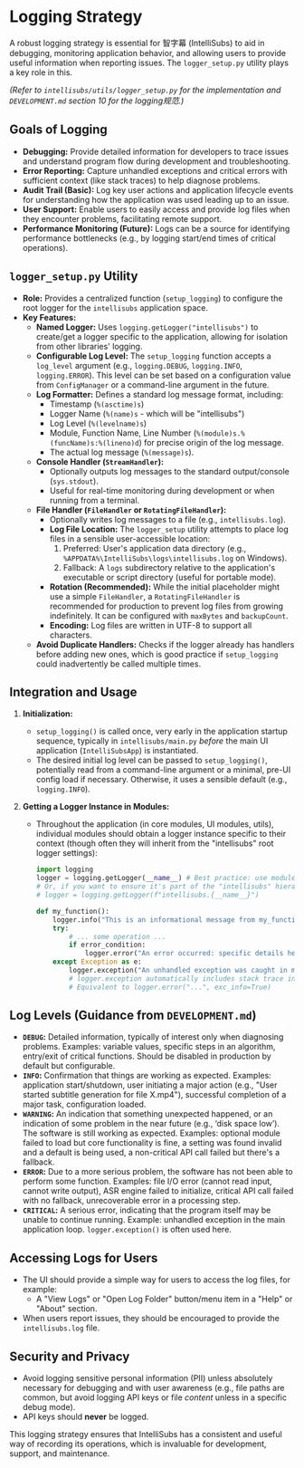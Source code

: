 # Logging Strategy

A robust logging strategy is essential for 智字幕 (IntelliSubs) to aid in debugging, monitoring application behavior, and allowing users to provide useful information when reporting issues. The `logger_setup.py` utility plays a key role in this.

*(Refer to `intellisubs/utils/logger_setup.py` for the implementation and `DEVELOPMENT.md` section 10 for the logging规范.)*

## Goals of Logging

*   **Debugging:** Provide detailed information for developers to trace issues and understand program flow during development and troubleshooting.
*   **Error Reporting:** Capture unhandled exceptions and critical errors with sufficient context (like stack traces) to help diagnose problems.
*   **Audit Trail (Basic):** Log key user actions and application lifecycle events for understanding how the application was used leading up to an issue.
*   **User Support:** Enable users to easily access and provide log files when they encounter problems, facilitating remote support.
*   **Performance Monitoring (Future):** Logs can be a source for identifying performance bottlenecks (e.g., by logging start/end times of critical operations).

## `logger_setup.py` Utility

*   **Role:** Provides a centralized function (`setup_logging`) to configure the root logger for the `intellisubs` application space.
*   **Key Features:**
    *   **Named Logger:** Uses `logging.getLogger("intellisubs")` to create/get a logger specific to the application, allowing for isolation from other libraries' logging.
    *   **Configurable Log Level:** The `setup_logging` function accepts a `log_level` argument (e.g., `logging.DEBUG`, `logging.INFO`, `logging.ERROR`). This level can be set based on a configuration value from `ConfigManager` or a command-line argument in the future.
    *   **Log Formatter:** Defines a standard log message format, including:
        *   Timestamp (`%(asctime)s`)
        *   Logger Name (`%(name)s` - which will be "intellisubs")
        *   Log Level (`%(levelname)s`)
        *   Module, Function Name, Line Number (`%(module)s.%(funcName)s:%(lineno)d`) for precise origin of the log message.
        *   The actual log message (`%(message)s`).
    *   **Console Handler (`StreamHandler`):**
        *   Optionally outputs log messages to the standard output/console (`sys.stdout`).
        *   Useful for real-time monitoring during development or when running from a terminal.
    *   **File Handler (`FileHandler` or `RotatingFileHandler`):**
        *   Optionally writes log messages to a file (e.g., `intellisubs.log`).
        *   **Log File Location:** The `logger_setup` utility attempts to place log files in a sensible user-accessible location:
            1.  Preferred: User's application data directory (e.g., `%APPDATA%\IntelliSubs\logs\intellisubs.log` on Windows).
            2.  Fallback: A `logs` subdirectory relative to the application's executable or script directory (useful for portable mode).
        *   **Rotation (Recommended):** While the initial placeholder might use a simple `FileHandler`, a `RotatingFileHandler` is recommended for production to prevent log files from growing indefinitely. It can be configured with `maxBytes` and `backupCount`.
        *   **Encoding:** Log files are written in UTF-8 to support all characters.
    *   **Avoid Duplicate Handlers:** Checks if the logger already has handlers before adding new ones, which is good practice if `setup_logging` could inadvertently be called multiple times.

## Integration and Usage

1.  **Initialization:**
    *   `setup_logging()` is called once, very early in the application startup sequence, typically in `intellisubs/main.py` *before* the main UI application (`IntelliSubsApp`) is instantiated.
    *   The desired initial log level can be passed to `setup_logging()`, potentially read from a command-line argument or a minimal, pre-UI config load if necessary. Otherwise, it uses a sensible default (e.g., `logging.INFO`).

2.  **Getting a Logger Instance in Modules:**
    *   Throughout the application (in core modules, UI modules, utils), individual modules should obtain a logger instance specific to their context (though often they will inherit from the "intellisubs" root logger settings):
        ```python
        import logging
        logger = logging.getLogger(__name__) # Best practice: use module's own name
        # Or, if you want to ensure it's part of the "intellisubs" hierarchy:
        # logger = logging.getLogger(f"intellisubs.{__name__}")

        def my_function():
            logger.info("This is an informational message from my_function.")
            try:
                # ... some operation ...
                if error_condition:
                    logger.error("An error occurred: specific details here.")
            except Exception as e:
                logger.exception("An unhandled exception was caught in my_function.")
                # logger.exception automatically includes stack trace info.
                # Equivalent to logger.error("...", exc_info=True)
        ```

## Log Levels (Guidance from `DEVELOPMENT.md`)

*   **`DEBUG`:** Detailed information, typically of interest only when diagnosing problems. Examples: variable values, specific steps in an algorithm, entry/exit of critical functions. Should be disabled in production by default but configurable.
*   **`INFO`:** Confirmation that things are working as expected. Examples: application start/shutdown, user initiating a major action (e.g., "User started subtitle generation for file X.mp4"), successful completion of a major task, configuration loaded.
*   **`WARNING`:** An indication that something unexpected happened, or an indication of some problem in the near future (e.g., ‘disk space low’). The software is still working as expected. Examples: optional module failed to load but core functionality is fine, a setting was found invalid and a default is being used, a non-critical API call failed but there's a fallback.
*   **`ERROR`:** Due to a more serious problem, the software has not been able to perform some function. Examples: file I/O error (cannot read input, cannot write output), ASR engine failed to initialize, critical API call failed with no fallback, unrecoverable error in a processing step.
*   **`CRITICAL`:** A serious error, indicating that the program itself may be unable to continue running. Example: unhandled exception in the main application loop. `logger.exception()` is often used here.

## Accessing Logs for Users

*   The UI should provide a simple way for users to access the log files, for example:
    *   A "View Logs" or "Open Log Folder" button/menu item in a "Help" or "About" section.
*   When users report issues, they should be encouraged to provide the `intellisubs.log` file.

## Security and Privacy

*   Avoid logging sensitive personal information (PII) unless absolutely necessary for debugging and with user awareness (e.g., file paths are common, but avoid logging API keys or file *content* unless in a specific debug mode).
*   API keys should **never** be logged.

This logging strategy ensures that IntelliSubs has a consistent and useful way of recording its operations, which is invaluable for development, support, and maintenance.